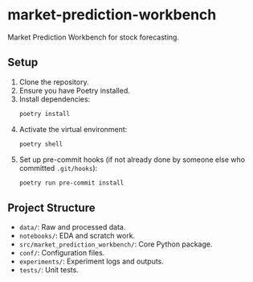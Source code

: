 # market-prediction-workbench

Market Prediction Workbench for stock forecasting.

## Setup

1.  Clone the repository.
2.  Ensure you have Poetry installed.
3.  Install dependencies:
    ```bash
    poetry install
    ```
4.  Activate the virtual environment:
    ```bash
    poetry shell
    ```
5.  Set up pre-commit hooks (if not already done by someone else who committed `.git/hooks`):
    ```bash
    poetry run pre-commit install
    ```

## Project Structure

-   `data/`: Raw and processed data.
-   `notebooks/`: EDA and scratch work.
-   `src/market_prediction_workbench/`: Core Python package.
-   `conf/`: Configuration files.
-   `experiments/`: Experiment logs and outputs.
-   `tests/`: Unit tests.
